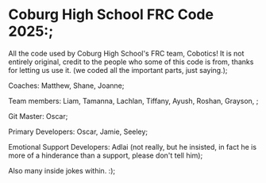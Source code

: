 # Coburg High School FRC Code 2025:;
All the code used by Coburg High School's FRC team, Cobotics! It is not entirely original, credit to the people who some of this code is from, thanks for letting us use it. (we coded all the important parts, just saying.);

Coaches: Matthew, Shane, Joanne;

Team members: Liam, Tamanna, Lachlan, Tiffany, Ayush, Roshan, Grayson, ;

Git Master: Oscar;

Primary Developers: Oscar, Jamie, Seeley;

Emotional Support Developers: Adlai (not really, but he insisted, in fact he is more of a hinderance than a support, please don't tell him);

Also many inside jokes within. :);
